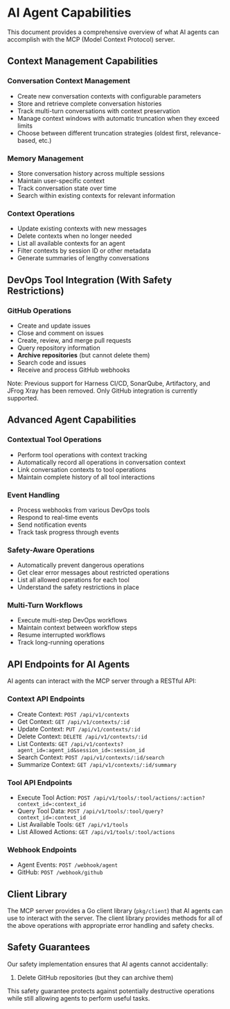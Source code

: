 # AI Agent Capabilities

This document provides a comprehensive overview of what AI agents can accomplish with the MCP (Model Context Protocol) server.

## Context Management Capabilities

### Conversation Context Management
- Create new conversation contexts with configurable parameters
- Store and retrieve complete conversation histories
- Track multi-turn conversations with context preservation
- Manage context windows with automatic truncation when they exceed limits
- Choose between different truncation strategies (oldest first, relevance-based, etc.)

### Memory Management
- Store conversation history across multiple sessions
- Maintain user-specific context
- Track conversation state over time
- Search within existing contexts for relevant information

### Context Operations
- Update existing contexts with new messages
- Delete contexts when no longer needed
- List all available contexts for an agent
- Filter contexts by session ID or other metadata
- Generate summaries of lengthy conversations

## DevOps Tool Integration (With Safety Restrictions)

### GitHub Operations
- Create and update issues
- Close and comment on issues
- Create, review, and merge pull requests
- Query repository information
- **Archive repositories** (but cannot delete them)
- Search code and issues
- Receive and process GitHub webhooks

Note: Previous support for Harness CI/CD, SonarQube, Artifactory, and JFrog Xray has been removed. Only GitHub integration is currently supported.

## Advanced Agent Capabilities

### Contextual Tool Operations
- Perform tool operations with context tracking
- Automatically record all operations in conversation context
- Link conversation contexts to tool operations
- Maintain complete history of all tool interactions

### Event Handling
- Process webhooks from various DevOps tools
- Respond to real-time events
- Send notification events
- Track task progress through events

### Safety-Aware Operations
- Automatically prevent dangerous operations
- Get clear error messages about restricted operations
- List all allowed operations for each tool
- Understand the safety restrictions in place

### Multi-Turn Workflows
- Execute multi-step DevOps workflows
- Maintain context between workflow steps
- Resume interrupted workflows
- Track long-running operations

## API Endpoints for AI Agents

AI agents can interact with the MCP server through a RESTful API:

### Context API Endpoints
- Create Context: `POST /api/v1/contexts`
- Get Context: `GET /api/v1/contexts/:id`
- Update Context: `PUT /api/v1/contexts/:id`
- Delete Context: `DELETE /api/v1/contexts/:id`
- List Contexts: `GET /api/v1/contexts?agent_id=:agent_id&session_id=:session_id`
- Search Context: `POST /api/v1/contexts/:id/search`
- Summarize Context: `GET /api/v1/contexts/:id/summary`

### Tool API Endpoints
- Execute Tool Action: `POST /api/v1/tools/:tool/actions/:action?context_id=:context_id`
- Query Tool Data: `POST /api/v1/tools/:tool/query?context_id=:context_id`
- List Available Tools: `GET /api/v1/tools`
- List Allowed Actions: `GET /api/v1/tools/:tool/actions`

### Webhook Endpoints
- Agent Events: `POST /webhook/agent`
- GitHub: `POST /webhook/github`

## Client Library

The MCP server provides a Go client library (`pkg/client`) that AI agents can use to interact with the server. The client library provides methods for all of the above operations with appropriate error handling and safety checks.

## Safety Guarantees

Our safety implementation ensures that AI agents cannot accidentally:

1. Delete GitHub repositories (but they can archive them)

This safety guarantee protects against potentially destructive operations while still allowing agents to perform useful tasks.
